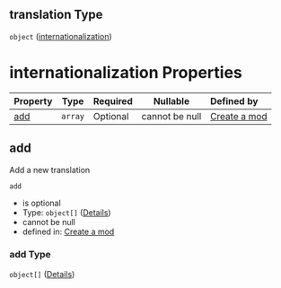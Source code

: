 ## translation Type

`object` ([internationalization](generic-properties-internationalization.md))

# internationalization Properties

| Property    | Type    | Required | Nullable       | Defined by                                                                                                                                                       |
| :---------- | ------- | -------- | -------------- | :--------------------------------------------------------------------------------------------------------------------------------------------------------------- |
| [add](#add) | `array` | Optional | cannot be null | [Create a mod](generic-properties-internationalization-properties-add.md "http&#x3A;//www.city-game-studio.com/mod.json#/properties/translation/properties/add") |

## add

Add a new translation


`add`

-   is optional
-   Type: `object[]` ([Details](generic-properties-internationalization-properties-add-items.md))
-   cannot be null
-   defined in: [Create a mod](generic-properties-internationalization-properties-add.md "http&#x3A;//www.city-game-studio.com/mod.json#/properties/translation/properties/add")

### add Type

`object[]` ([Details](generic-properties-internationalization-properties-add-items.md))
